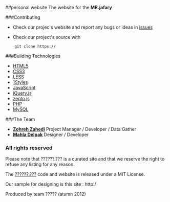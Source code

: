 ##personal website 
The website for the **MR.jafary**

###Contributing

* Check our projec's website and report any bugs or ideas in [issues](https://)

* Check our project's source with
```
    git clone https://
```

###Buliding Technologies
* [HTML5](http://ali.md/wiki/html5)
* [CSS3](http://ali.md/css3ref)
* [LESS](http://lesscss.org/)
* [1Styles](http://ali.md/1styles)
* [JavaScript](http://ali.md/wiki/javascript)
* [jQuery.js](http://ali.md/jquery.js)
* [zepto.js](http://zeptojs.com/)
* [PHP](http://ali.md/php/)
* [MySQL](http://ali.md/wiki/mysql)


###The Team
* [**Zohreh Zahedi**](http://github.com/zohreh-z) Project Manager / Developer / Data Gather
* [**Mahla Delpak**](https://github.com/mahlad) Designer / Developer 

### All rights reserved ###
Please note that ??????.??? is a curated site and that we reserve the right to refuse any listing for any reason.

The [??????.???](http://??????.???) code and website is released under a MIT License.

Our sample for designing is this site : http:/

Produced by team ????? (atumn 2012)